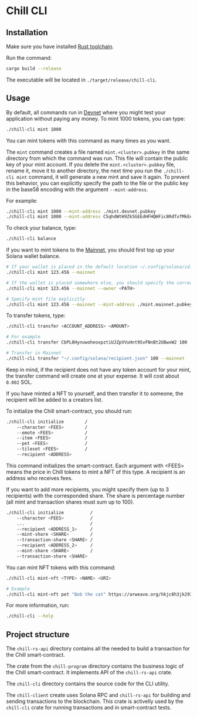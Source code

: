 # Chill CLI

## Installation

Make sure you have installed [Rust
toolchain](https://www.rust-lang.org/tools/install).

Run the command:

``` bash
cargo build --release
```

The executable will be located in `./target/release/chill-cli`.

## Usage

By default, all commands run in
[Devnet](https://docs.solana.com/ru/clusters#devnet) where you might
test your application without paying any money. To mint 1000 tokens, you
can type:

``` bash
./chill-cli mint 1000
```

You can mint tokens with this command as many times as you want.

The `mint` command creates a file named `mint.<cluster>.pubkey` in the
same directory from which the command was run. This file will contain
the public key of your mint account. If you delete the
`mint.<cluster>.pubkey` file, rename it, move it to another directory,
the next time you run the `./chill-cli mint` command, it will generate a
new mint and save it again. To prevent this behavior, you can explicitly
specify the path to the file or the public key in the base58 encoding
with the argument `--mint-address`.

For example:

``` bash
./chill-cli mint 1000 --mint-address ./mint.devnet.pubkey
./chill-cli mint 1000 --mint-address CSqhdWtH9Zk5GEEdHFHQHFic8RdTxfMkEoCPevBK1PTL
```

To check your balance, type:

``` bash
./chill-cli balance
```

If you want to mint tokens to the
[Mainnet](https://docs.solana.com/ru/clusters#mainnet-beta), you should
first top up your Solana wallet balance.

``` bash
# If your wallet is placed in the default location ~/.config/solana/id.json
./chill-cli mint 123.456 --mainnet

# If the wallet is placed somewhere else, you should specify the correct path
./chill-cli mint 123.456 --mainnet --owner <PATH>

# Specify mint file explicitly
./chill-cli mint 123.456 --mainnet --mint-address ./mint.mainnet.pubkey
```

To transfer tokens, type:

``` bash
./chill-cli transfer <ACCOUNT_ADDRESS> <AMOUNT>

# For example
./chill-cli transfer CbPL8HynuwoheoxpztiUJZpVVuHnt9SvFNnBt2UBwxW2 100

# Transfer in Mainnet
./chill-cli transfer "~/.config/solana/recipient.json" 100 --mainnet
```

Keep in mind, if the recipient does not have any token account for your
mint, the transfer command will create one at your expense. It will cost
about `0.002` SOL.

If you have minted a NFT to yourself, and then transfer it to someone, the recipient
will be added to a creators list.

To initialize the Chill smart-contract, you should run:

``` bash
./chill-cli initialize        /
    --character <FEES>        /
    --emote <FEES>            /
    --item <FEES>             /
    --pet <FEES>              /
    --tileset <FEES>          /
    --recipient <ADDRESS>
```

This command initializes the smart-contract. Each argument with \<FEES\> means
the price in Chill tokens to mint a NFT of this type. A recipient is an address
who receives fees.

If you want to add more recipients, you might specify them (up to 3 recipients)
with the corresponded share. The share is percentage number (all mint and
transaction shares must sum up to 100).

``` bash
./chill-cli initialize          /
    --character <FEES>          /
    ...                         /
    --recipient <ADDRESS_1>     /
    --mint-share <SHARE>        /
    --transaction-share <SHARE> /
    --recipient <ADDRESS_2>     /
    --mint-share <SHARE>        /
    --transaction-share <SHARE>
```

You can mint NFT tokens with this command:

``` bash
./chill-cli mint-nft <TYPE> <NAME> <URI>

# Example
./chill-cli mint-nft pet "Bob the cat" https://arweave.org/hkjc8h3jk2938hk32
```

For more information, run:

``` bash
./chill-cli --help
```

## Project structure

The `chill-rs-api` directory contains all the needed to build a transaction for
the Chill smart-contract.

The crate from the `chill-program` directory contains the business logic of the
Chill smart-contract. It implements API of the `chill-rs-api` crate.

The `chill-cli` directory contains the source code for the CLI utility.

The `chill-client` create uses Solana RPC and `chill-rs-api` for building and
sending transactions to the blockchain. This crate is activelly used by the
`chill-cli` crate for running transactions and in smart-contract tests.

